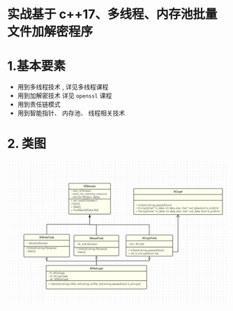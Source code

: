 # 实战基于 c++17、多线程、内存池批量文件加解密程序

# 1.基本要素

* 用到多线程技术 , 详见多线程课程
* 用到加解密技术 详见 `openssl` 课程
* 用到责任链模式
* 用到智能指针、 内存池、 线程相关技术  

# 2. 类图

<img src="assets/image-20231024175238365.png" alt="image-20231024175238365" />

